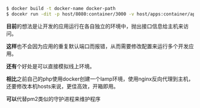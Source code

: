 ```bash
$ docker build -t docker-name docker-path
$ docekr run -dit -p host/8080:container/3000 -v host/apps:container/apps docker-name
```
**目前**的想法是让开发的应用运行在各自独立的环境中，抛出接口信息给主机来访问。

**这样**也不会因为应用的重复默认端口而报错，从而需要修改配置来运行多个开发应用。

**还有**个好处是可以直接模拟线上环境。

**相比**之前自己的php使用docker创建一个lamp环境，使用nginx反向代理到主机，还要修改本机hosts来说，更佳高效，开箱即用。

**可以**代替pm2类似的守护进程来维护程序
